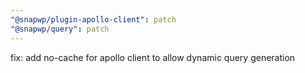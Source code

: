 ```yaml
---
"@snapwp/plugin-apollo-client": patch
"@snapwp/query": patch
---
```


fix: add no-cache for apollo client to allow dynamic query generation
